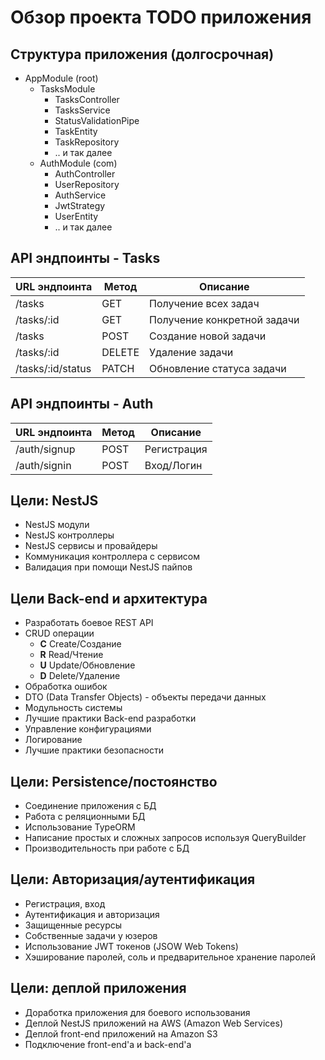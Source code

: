 # Обзор проекта TODO приложения

## Структура приложения (долгосрочная)

- AppModule (root)
  - TasksModule
    - TasksController
    - TasksService
    - StatusValidationPipe
    - TaskEntity
    - TaskRepository
    - .. и так далее
  - AuthModule (com)
    - AuthController
    - UserRepository
    - AuthService
    - JwtStrategy
    - UserEntity
    - .. и так далее

## API эндпоинты - Tasks

| URL эндпоинта     | Метод  | Описание                    |
|-------------------|--------|-----------------------------|
| /tasks            | GET    | Получение всех задач        |
| /tasks/:id        | GET    | Получение конкретной задачи |
| /tasks            | POST   | Создание новой задачи       |
| /tasks/:id        | DELETE | Удаление задачи             |
| /tasks/:id/status | PATCH  | Обновление статуса задачи   |

## API эндпоинты - Auth

| URL эндпоинта | Метод | Описание    |
|---------------|-------|-------------|
| /auth/signup  | POST  | Регистрация |
| /auth/signin  | POST  | Вход/Логин  |

## Цели: NestJS

- NestJS модули
- NestJS контроллеры
- NestJS сервисы и провайдеры
- Коммуникация контроллера с сервисом
- Валидация при помощи NestJS пайпов

## Цели Back-end и архитектура

- Разработать боевое REST API
- CRUD операции 
  - **C** Create/Создание
  - **R** Read/Чтение
  - **U** Update/Обновление
  - **D** Delete/Удаление
- Обработка ошибок
- DTO (Data Transfer Objects) - объекты передачи данных
- Модульность системы
- Лучшие практики Back-end разработки
- Управление конфигурациями
- Логирование
- Лучшие практики безопасности

## Цели: Persistence/постоянство

- Соединение приложения с БД
- Работа с реляционными БД
- Использование TypeORM
- Написание простых и сложных запросов используя QueryBuilder
- Производительность при работе с БД

## Цели: Авторизация/аутентификация

- Регистрация, вход
- Аутентификация и авторизация
- Защищенные ресурсы
- Собственные задачи у юзеров
- Использование JWT токенов (JSOW Web Tokens)
- Хэширование паролей, соль и предварительное хранение паролей

## Цели: деплой приложения

- Доработка приложения для боевого использования
- Деплой NestJS приложений на AWS (Amazon Web Services)
- Деплой front-end приложений на Amazon S3
- Подключение front-end'а и back-end'а
